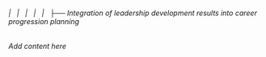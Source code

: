 ###### |   |   |   |   |   ├── Integration of leadership development results into career progression planning

*Add content here*